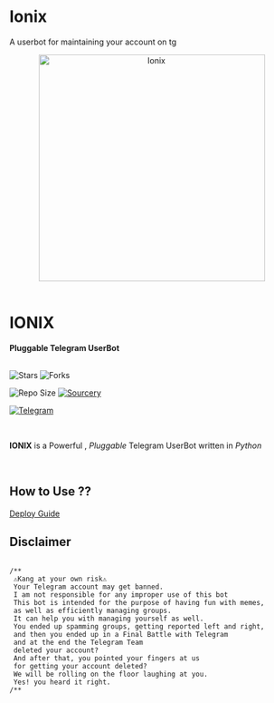 # Ionix
A userbot for maintaining your account on tg 


<p align="center">
    <a href="https://github.com/Ion-cell/IoniX"><img src="https://telegra.ph/file/b26037ba02e7f7fb87706.jpg" alt="Ionix" width=400px></a>
    <br>
    <br>
</p>

<h1>IONIX</h1>
<b>Pluggable Telegram UserBot</b>
<br>
<br>

![Stars](https://img.shields.io/github/stars/ion-cell/ioniX)
![Forks](https://img.shields.io/github/forks/ion-cell/ionix)

![Repo Size](https://img.shields.io/github/repo-size/ion-cell/ionix)
[![Sourcery](https://img.shields.io/badge/Sourcery-enabled-brightgreen)](https://sourcery.ai)

[![Telegram](https://img.shields.io/badge/Support%20Group-Telegram-blue)](https://t.me/ionix-support-official)

<br>

 **IONIX** is a Powerful , _Pluggable_ Telegram UserBot written in _Python_ 
<br>

<br>

## How to Use ??

[Deploy Guide](https://github.com/ion-cell/ionix#how-to-deploy)


## Disclaimer

                
   ```

/**
    ⚠️Kang at your own risk⚠️          
    Your Telegram account may get banned.
    I am not responsible for any improper use of this bot
    This bot is intended for the purpose of having fun with memes,
    as well as efficiently managing groups.
    It can help you with managing yourself as well.
    You ended up spamming groups, getting reported left and right,
    and then you ended up in a Final Battle with Telegram
    and at the end the Telegram Team
    deleted your account?
    And after that, you pointed your fingers at us
    for getting your account deleted?
    We will be rolling on the floor laughing at you.
    Yes! you heard it right.
/**
